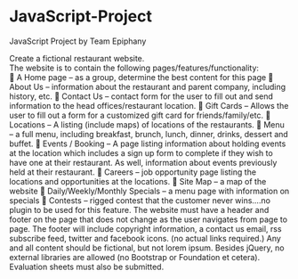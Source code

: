 JavaScript-Project
==================

JavaScript Project by Team Epiphany

Create a fictional restaurant website.  
The website is to contain the following pages/features/functionality:  
 A Home page – as a group, determine the best content for this page 
 About Us – information about the restaurant and parent company, including
history, etc. 
 Contact Us – contact form for the user to fill out and send information to the 
head offices/restaurant location. 
 Gift Cards – Allows the user to fill out a form for a customized gift card for 
friends/family/etc. 
 Locations – A listing (include maps) of locations of the restaurants. 
 Menu – a full menu, including breakfast, brunch, lunch, dinner, drinks, dessert 
and buffet. 
 Events / Booking – A page listing information about holding events at the 
location which includes a sign up form to complete if they wish to have one at 
their restaurant. As well, information about events previously held at their 
restaurant. 
 Careers – job opportunity page listing the locations and opportunities at the 
locations. 
 Site Map – a map of the website 
 Daily/Weekly/Monthly Specials – a menu page with information on specials 
 Contests – rigged contest that the customer never wins….no plugin to be used 
for this feature. 
The website must have a header and footer on the page that does not change as the user navigates 
from page to page. 
The footer will include copyright information, a contact us email, rss subscribe feed, twitter and 
facebook icons. (no actual links required.) 
Any and all content should be fictional, but not lorem ipsum.
Besides jQuery, no external libraries are allowed (no Bootstrap or Foundation et cetera).
Evaluation sheets must also be submitted. 
